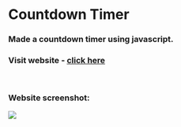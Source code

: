 # Countdown Timer

### Made a countdown timer using javascript.

### Visit website - [click here](https://goswamiakash.github.io/CountdownTimer/)

<br/>

### Website screenshot:
<img src="C:\Users\goswa\OneDrive\Desktop\Countdown timer\countdown timer image.png">
